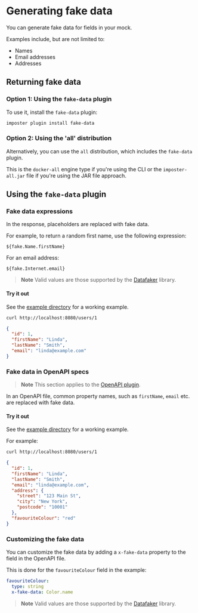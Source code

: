 # Generating fake data

You can generate fake data for fields in your mock.

Examples include, but are not limited to:

* Names
* Email addresses
* Addresses

## Returning fake data

### Option 1: Using the `fake-data` plugin

To use it, install the `fake-data` plugin:

```bash
imposter plugin install fake-data
```

### Option 2: Using the 'all' distribution

Alternatively, you can use the `all` distribution, which includes the `fake-data` plugin.

This is the `docker-all` engine type if you're using the CLI or the `imposter-all.jar` file if you're using the JAR file approach.

## Using the `fake-data` plugin

### Fake data expressions

In the response, placeholders are replaced with fake data.

For example, to return a random first name, use the following expression:

    ${fake.Name.firstName}

For an email address:

    ${fake.Internet.email}

> **Note**
> Valid values are those supported by the [Datafaker](https://github.com/datafaker-net/datafaker) library.

#### Try it out

See the [example directory](../examples/rest/fake-data) for a working example.

```bash
curl http://localhost:8080/users/1
```

```json
{
  "id": 1,
  "firstName": "Linda",
  "lastName": "Smith",
  "email": "linda@example.com"
}
```

### Fake data in OpenAPI specs

> **Note**
> This section applies to the [OpenAPI plugin](openapi_plugin.md).

In an OpenAPI file, common property names, such as `firstName`, `email` etc. are replaced with fake data.

#### Try it out

See the [example directory](../examples/openapi/fake-data) for a working example.

For example:

```bash
curl http://localhost:8080/users/1
```

```json
{
  "id": 1,
  "firstName": "Linda",
  "lastName": "Smith",
  "email": "linda@example.com",
  "address": {
    "street": "123 Main St",
    "city": "New York",
    "postcode": "10001"
  },
  "favouriteColour": "red"
}
```

### Customizing the fake data

You can customize the fake data by adding a `x-fake-data` property to the field in the OpenAPI file.

This is done for the `favouriteColour` field in the example:

```yaml
favouriteColour:
  type: string
  x-fake-data: Color.name
```

> **Note**
> Valid values are those supported by the [Datafaker](https://github.com/datafaker-net/datafaker) library.
